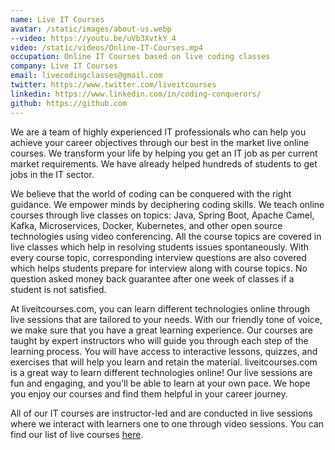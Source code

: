 ```yaml
---
name: Live IT Courses
avatar: /static/images/about-us.webp
--video: https://youtu.be/uVb3XvtkY_4
video: /static/videos/Online-IT-Courses.mp4
occupation: Online IT Courses based on live coding classes
company: Live IT Courses
email: livecodingclasses@gmail.com
twitter: https://www.twitter.com/liveitcourses
linkedin: https://www.linkedin.com/in/coding-conquerors/
github: https://github.com
---
```


We are a team of highly experienced IT professionals who can help you achieve your
career objectives through our best in the market live online courses.
We transform your life by helping you get an IT job as per current market requirements. We have already helped hundreds of students to get jobs in the IT sector.

We believe that the world of coding can be conquered with the right guidance. We empower minds by deciphering coding skills. We teach online courses through live classes on topics: Java, Spring Boot, Apache Camel, Kafka, Microservices, Docker,
Kubernetes, and other open source technologies using video conferencing. All the
course topics are covered in live classes which help in resolving students issues
spontaneously. With every course topic, corresponding interview questions are also
covered which helps students prepare for interview along with course topics. No
question asked money back guarantee after one week of classes if a student is not
satisfied.

At liveitcourses.com, you can learn different technologies online through live
sessions that are tailored to your needs. With our friendly tone of voice, we make sure
that you have a great learning experience. Our courses are taught by expert instructors
who will guide you through each step of the learning process. You will have access to
interactive lessons, quizzes, and exercises that will help you learn and retain the
material. liveitcourses.com is a great way to learn different technologies online! Our
live sessions are fun and engaging, and you'll be able to learn at your own pace. We
hope you enjoy our courses and find them helpful in your career journey.

All of our IT courses are instructor-led and are conducted in live sessions where we interact with learners one to one through video sessions. You can find our list of live courses [here](/courses).
